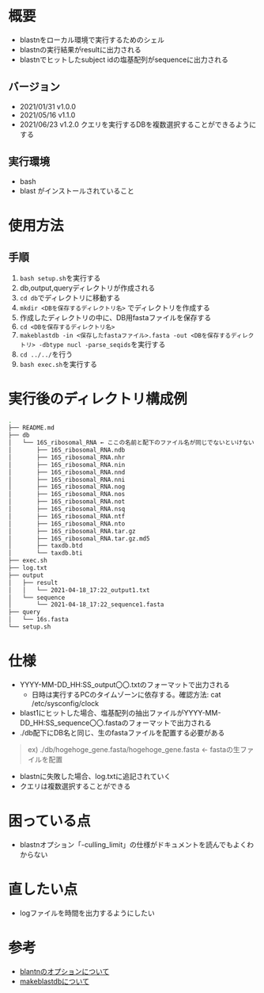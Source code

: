 # 概要
- blastnをローカル環境で実行するためのシェル
 - blastnの実行結果がresultに出力される
 - blastnでヒットしたsubject idの塩基配列がsequenceに出力される

## バージョン
- 2021/01/31 v1.0.0
- 2021/05/16 v1.1.0
- 2021/06/23 v1.2.0 クエリを実行するDBを複数選択することができるようにする

## 実行環境
- bash
- blast
がインストールされていること

# 使用方法
## 手順
1. `bash setup.sh`を実行する
1. db,output,queryディレクトリが作成される
1. `cd db`でディレクトリに移動する
1. `mkdir <DBを保存するディレクトリ名>` でディレクトリを作成する
1. 作成したディレクトリの中に、DB用fastaファイルを保存する
1. `cd <DBを保存するディレクトリ名>`
1. `makeblastdb -in <保存したfastaファイル>.fasta -out <DBを保存するディレクトリ> -dbtype nucl -parse_seqids`を実行する
1. `cd ../../`を行う
1. `bash exec.sh`を実行する

# 実行後のディレクトリ構成例
```bash
.
├── README.md
├── db
│   └── 16S_ribosomal_RNA ← ここの名前と配下のファイル名が同じでないといけない
│       ├── 16S_ribosomal_RNA.ndb
│       ├── 16S_ribosomal_RNA.nhr
│       ├── 16S_ribosomal_RNA.nin
│       ├── 16S_ribosomal_RNA.nnd
│       ├── 16S_ribosomal_RNA.nni
│       ├── 16S_ribosomal_RNA.nog
│       ├── 16S_ribosomal_RNA.nos
│       ├── 16S_ribosomal_RNA.not
│       ├── 16S_ribosomal_RNA.nsq
│       ├── 16S_ribosomal_RNA.ntf
│       ├── 16S_ribosomal_RNA.nto
│       ├── 16S_ribosomal_RNA.tar.gz
│       ├── 16S_ribosomal_RNA.tar.gz.md5
│       ├── taxdb.btd
│       └── taxdb.bti
├── exec.sh
├── log.txt
├── output
│   ├── result
│   │   └── 2021-04-18_17:22_output1.txt
│   └── sequence
│       └── 2021-04-18_17:22_sequence1.fasta
├── query
│   └── 16s.fasta
└── setup.sh

```

# 仕様
- YYYY-MM-DD_HH:SS_output〇〇.txtのフォーマットで出力される
  - 日時は実行するPCのタイムゾーンに依存する。確認方法: cat /etc/sysconfig/clock
- blast1にヒットした場合、塩基配列の抽出ファイルがYYYY-MM-DD_HH:SS_sequence〇〇.fastaのフォーマットで出力される
- ./db配下にDB名と同じ、生のfastaファイルを配置する必要がある
> ex) ./db/hogehoge_gene.fasta/hogehoge_gene.fasta ← fastaの生ファイルを配置
- blastnに失敗した場合、log.txtに追記されていく
- クエリは複数選択することができる

# 困っている点
- blastnオプション「-culling_limit」の仕様がドキュメントを読んでもよくわからない

# 直したい点
- logファイルを時間を出力するようにしたい

# 参考
- [blantnのオプションについて](https://www.ncbi.nlm.nih.gov/books/NBK279684/)
- [makeblastdbについて](https://bi.biopapyrus.jp/seq/blast/makeblastdb.html)
